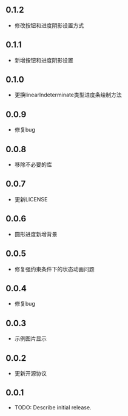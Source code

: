 ## 0.1.2
* 修改按钮和进度阴影设置方式
## 0.1.1
* 新增按钮和进度阴影设置
## 0.1.0
* 更换linearIndeterminate类型进度条绘制方法
## 0.0.9
* 修复bug
## 0.0.8
* 移除不必要的库
## 0.0.7
* 更新LICENSE
## 0.0.6
* 圆形进度新增背景
## 0.0.5
* 修复强约束条件下的状态动画问题
## 0.0.4
* 修复bug
## 0.0.3
* 示例图片显示
## 0.0.2
* 更新开源协议
## 0.0.1

* TODO: Describe initial release.
